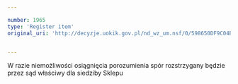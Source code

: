 ```yaml
---

number: 1965
type: 'Register item'
original_uri: 'http://decyzje.uokik.gov.pl/nd_wz_um.nsf/0/598650DF9C04B56CC1257754003CF20C?OpenDocument'


---
```


W razie niemożliwości osiągnięcia porozumienia spór rozstrzygany będzie przez sąd właściwy dla siedziby Sklepu
